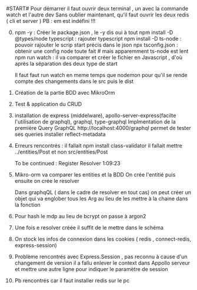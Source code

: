 #START#
Pour démarrer il faut ouvrir deux terminal , un avec la commande watch et l'autre dev
Sans oublier maintenant, qu'il faut ouvrir les deux redis ( cli et server )
PB : em est indéfini !!!

0.  npm -y : Créer le package.json , le -y dis oui à tout
    npm install -D @types/node typescript : rajouter typescript
    npm install -D ts-node : pouvoir rajouter le scrip start précis dans le json
    npx tsconfig.json : obtenir une config node toute fait # mais apparemment ts-node est lent
    npm run watch : il va comparer et créer le fichier en Javascript , d'où après la séparation des deux type de start

    Il faut faut run watch en meme temps que nodemon pour qu'il se rende compte des changements dans le src puis le dist

1.  Création de la partie BDD avec MikroOrm
2.  Test & application du CRUD
3.  installation de express (middelware), apollo-server-express(facilte l'utilisation de graphql), graphql, type-graphql
    Implmentation de la première Query GraphQL
    http://localhost:4000/graphql permet de tester ses queries
    installer reflect-metadata

4.  Erreurs rencontrés : il fallait npm install class-validator
    il fallait mettre ../entities/Post et non src/entities/Post

    To be continued : Register Resolver 1:09:23

5.  Mikro-orm va comparer les entities et la BDD
    On crée l'entitié puis ensuite on crée le resolver

    Dans graphqQL ( dans le cadre de resolver en tout cas) on peut créer un objet qui va englober tous les Arg au lieu de les mettre à la chaine dans la fonction

6.  Pour hash le mdp au lieu de bcrypt on passe à argon2
7.  Une fois e resolver créée il suffit de le mettre dans le schéma
8.  On stock les infos de connexion dans les cookies ( redis , connect-redis, express-session)
9.  Problème rencontrés avec Express.Session , pas reconnu à cause d'un changement de version il a fallu enlever le context dans Appollo serveur
    et mettre une autre ligne pour indiquer le paramètre de session
10. Pb rencontrés car il faut installer redis sur le pc
